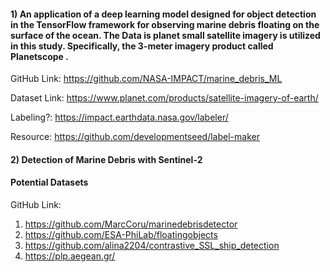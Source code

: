 #### 1) An application of a deep learning model designed for object detection in the TensorFlow framework for observing marine debris floating on the surface of the ocean. The Data is planet small satellite imagery is utilized in this study. Specifically, the 3-meter imagery product called Planetscope .


GitHub Link: https://github.com/NASA-IMPACT/marine_debris_ML

Dataset Link: https://www.planet.com/products/satellite-imagery-of-earth/

Labeling?: https://impact.earthdata.nasa.gov/labeler/

Resource: https://github.com/developmentseed/label-maker

#### 2) Detection of Marine Debris with Sentinel-2 
#### Potential Datasets
 
GitHub Link: 
1) https://github.com/MarcCoru/marinedebrisdetector
2) https://github.com/ESA-PhiLab/floatingobjects
3) https://github.com/alina2204/contrastive_SSL_ship_detection
4) https://plp.aegean.gr/
